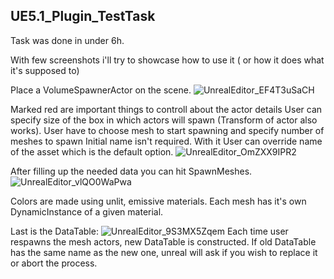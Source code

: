 ## UE5.1_Plugin_TestTask

Task was done in under 6h. 

With few screenshots i'll try to showcase how to use it ( or how it does what it's supposed to)

Place a VolumeSpawnerActor on the scene.
![UnrealEditor_EF4T3uSaCH](https://github.com/nescave/UE5.1_Plugin_TestTask/assets/38581117/07c3b8b0-babe-4464-bbde-b550ffe6c1a6)

Marked red are important things to controll about the actor details
User can specify size of the box in which actors will spawn (Transform of actor also works).
User have to choose mesh to start spawning and specify number of meshes to spawn
Initial name isn't required. With it User can override name of the asset which is the default option.
![UnrealEditor_OmZXX9IPR2](https://github.com/nescave/UE5.1_Plugin_TestTask/assets/38581117/643bf4f0-972a-480d-9e8f-64ffafe71d5b)

After filling up the needed data you can hit SpawnMeshes.
![UnrealEditor_vlQO0WaPwa](https://github.com/nescave/UE5.1_Plugin_TestTask/assets/38581117/7c5800bd-fbbd-4871-94c9-14d9b81201f3)

Colors are made using unlit, emissive materials. Each mesh has it's own DynamicInstance of a given material.

Last is the DataTable:
![UnrealEditor_9S3MX5Zqem](https://github.com/nescave/UE5.1_Plugin_TestTask/assets/38581117/fa3663bb-2617-49b1-ab64-433c9f3e4569)
Each time user respawns the mesh actors, new DataTable is constructed. If old DataTable has the same name as the new one,
unreal will ask if you wish to replace it or abort the process. 
